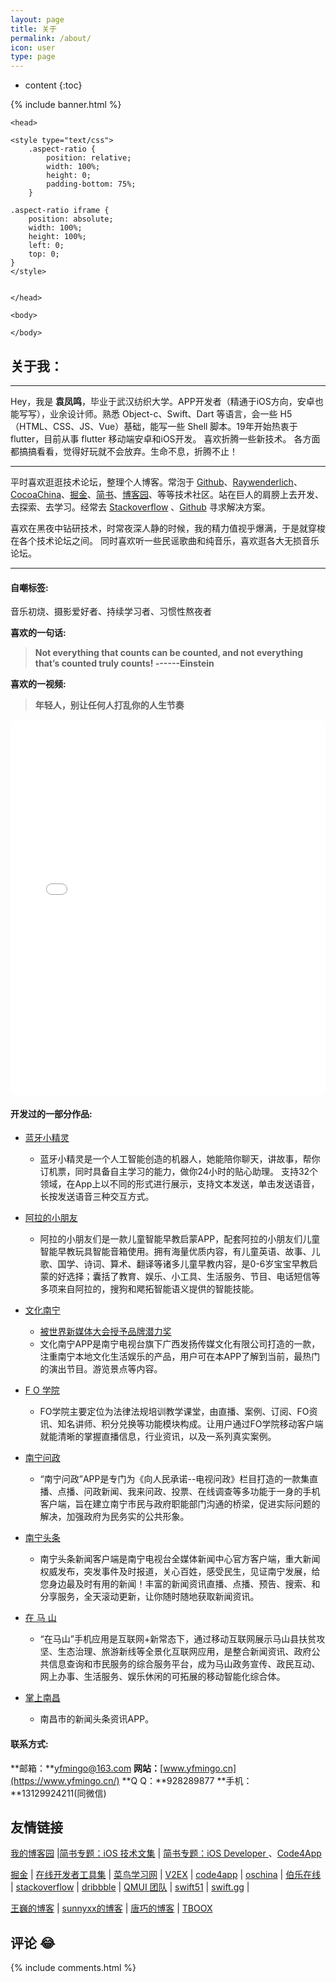 ```yaml
---
layout: page
title: 关于
permalink: /about/
icon: user
type: page
---
```


* content
{:toc}

{% include banner.html %}

<html>

    <head>

    <style type="text/css">
        .aspect-ratio {
            position: relative;
            width: 100%;
            height: 0;
            padding-bottom: 75%;
        }
    
    .aspect-ratio iframe {
        position: absolute;
        width: 100%;
        height: 100%;
        left: 0;
        top: 0;
    }
    </style>
    
        
    </head>
    
    <body>

    </body>
</html>



## 关于我：

----------

Hey，我是 **袁凤鸣**，毕业于武汉纺织大学。APP开发者（精通于iOS方向，安卓也能写写），业余设计师。熟悉 Object-c、Swift、Dart 等语言，会一些 H5（HTML、CSS、JS、Vue）基础，能写一些 Shell 脚本。19年开始热衷于 flutter，目前从事 flutter 移动端安卓和iOS开发。 
喜欢折腾一些新技术。 各方面都搞搞看看，觉得好玩就不会放弃。生命不息，折腾不止！

-------


平时喜欢逛逛技术论坛，整理个人博客。常泡于 [Github](https://github.com/search?l=Objective-C&o=desc&q=stars%3A%3E100&s=updated&type=Repositories&utf8=%E2%9C%93)、[Raywenderlich](https://www.raywenderlich.com/category/ios)、[CocoaChina](http://www.cocoachina.com/ios/index.html)、[掘金](https://juejin.im/welcome/ios)、[简书](https://www.jianshu.com/c/e84a7722d673)、[博客园](https://www.cnblogs.com/cate/ios/)、等等技术社区。站在巨人的肩膀上去开发、去探索、去学习。经常去 [Stackoverflow](https://stackoverflow.com/questions/tagged/ios) 、[Github](https://github.com/search?l=Objective-C&o=desc&q=stars%3A%3E100&s=updated&type=Repositories&utf8=%E2%9C%93) 寻求解决方案。

喜欢在黑夜中钻研技术，时常夜深人静的时候，我的精力值视乎爆满，于是就穿梭在各个技术论坛之间。
同时喜欢听一些民谣歌曲和纯音乐，喜欢逛各大无损音乐论坛。

-------

#### **自嘲标签:**
音乐初烧、摄影爱好者、持续学习者、习惯性熬夜者



**喜欢的一句话:**
> **Not everything that counts can be counted, and not everything that’s counted truly counts! ------Einstein**

**喜欢的一视频:**
> **年轻人，别让任何人打乱你的人生节奏** 
<div class="aspect-ratio" >
	<iframe src="//player.bilibili.com/player.html?aid=23418031&bvid=BV1Tp411Z7QP&cid=39041012&t=9&page=1&as_wide=1&high_quality=1&danmaku=0" allowfullscreen="allowfullscreen" scrolling="no" border="0" frameborder="no" framespacing="0" allowfullscreen="true" height="600" width="100%" sandbox="allow-top-navigation allow-same-origin allow-forms allow-scripts" style="border-radius: 10px;"> </iframe>
</div>

[//]: # (【年轻人，别让任何人打乱你的人生节奏（T君译）】 【精准空降到 00:09】 https://www.bilibili.com/video/BV1Tp411Z7QP/?share_source=copy_web&vd_source=2603c9368ecf5cfdd638e5e174d2d913&t=9)



#### **开发过的一部分作品:**
 
 - <a target="_blank" href="https://itunes.apple.com/cn/app/id1241200980?mt=8"> 蓝牙小精灵      </a>
	 - 蓝牙小精灵是一个人工智能创造的机器人，她能陪你聊天，讲故事，帮你订机票，同时具备自主学习的能力，做你24小时的贴心助理。 支持32个领域，在App上以不同的形式进行展示，支持文本发送，单击发送语音，长按发送语音三种交互方式。
 
 - <a target="_blank" href="https://itunes.apple.com/cn/app/id1442048976?mt=8"> 阿拉的小朋友      </a>
	 - 阿拉的小朋友们是一款儿童智能早教启蒙APP，配套阿拉的小朋友们儿童智能早教玩具智能音箱使用。拥有海量优质内容，有儿童英语、故事、儿歌、国学、诗词、算术、翻译等诸多儿童早教内容，是0-6岁宝宝早教启蒙的好选择；囊括了教育、娱乐、小工具、生活服务、节目、电话短信等多项来自阿拉的，搜狗和飔拓智能语义提供的智能技能。

 - <a target="_blank" href="https://itunes.apple.com/cn/app/id1321310096?mt=8"> 文化南宁       </a>
 		<!-- - 授奖新闻 http://www.nntv.cn/news/m/2018-5-4/1525405241514.shtml  -->
	 - <a target="_blank" href="https://yfmingo.oss-cn-beijing.aliyuncs.com/images/20190610000213.png"> 被世界新媒体大会授予品牌潜力奖 </a>
	 - 文化南宁APP是南宁电视台旗下广西发扬传媒文化有限公司打造的一款，注重南宁本地文化生活娱乐的产品，用户可在本APP了解到当前，最热门的演出节目。游览景点等内容。
 
 - <a target="_blank" href="https://itunes.apple.com/cn/app/id1179906438?mt=8"> F O 学院 </a>
	 - FO学院主要定位为法律法规培训教学课堂，由直播、案例、订阅、FO资讯、知名讲师、积分兑换等功能模块构成。让用户通过FO学院移动客户端就能清晰的掌握直播信息，行业资讯，以及一系列真实案例。
	 
 - <a target="_blank" href="https://itunes.apple.com/cn/app/id977886800?mt=8"> 南宁问政 		</a> 
	 - “南宁问政”APP是专门为《向人民承诺--电视问政》栏目打造的一款集直播、点播、问政新闻、我来问政、投票、在线调查等多功能于一身的手机客户端，旨在建立南宁市民与政府职能部门沟通的桥梁，促进实际问题的解决，加强政府为民务实的公共形象。
 
 - <a target="_blank" href="https://itunes.apple.com/cn/app/id863921247?mt=8"> 南宁头条 		</a> 
	 - 南宁头条新闻客户端是南宁电视台全媒体新闻中心官方客户端，重大新闻权威发布，突发事件及时报道，关心百姓，感受民生，见证南宁发展，给您身边最及时有用的新闻！丰富的新闻资讯直播、点播、预告、搜索、和分享服务，全天滚动更新，让你随时随地获取新闻资讯。
 
 - <a target="_blank" href="https://itunes.apple.com/cn/app/id1184797652?mt=8"> 在   马   山 		</a> 
	 - “在马山”手机应用是互联网+新常态下，通过移动互联网展示马山县扶贫攻坚、生态治理、旅游新线等全景化互联网应用，是整合新闻资讯、政府公共信息查询和市民服务的综合服务平台，成为马山政务宣传、政民互动、网上办事、生活服务、娱乐休闲的可拓展的移动智能化综合体。
 
 - <a target="_blank" href="https://itunes.apple.com/cn/app/id780406619?mt=8"> 掌上南昌 		</a> 
	 - 南昌市的新闻头条资讯APP。

    

        
#### **联系方式:**  
**邮箱：**yfmingo@163.com
**网站：**[www.yfmingo.cn](https://www.yfmingo.cn/)
**Q Q：**928289877
**手机：**13129924211(同微信) 



## 友情链接
 
[我的博客园](http://www.cnblogs.com/yfming/) \|[简书专题：iOS 技术文集](http://www.jianshu.com/c/8554d4ccb9b9) \| [简书专题：iOS Developer ](http://www.jianshu.com/c/e84a7722d673) 、[Code4App](http://www.code4app.com/forum-2-1-117-118.html)


[掘金](https://gold.xitu.io/timeline/ios) \| [在线开发者工具集](http://tool.lu/c/developer) \| [菜鸟学习网](http://www.runoob.com/) \| [V2EX](https://www.v2ex.com/) \| [code4app](http://code4app.qiniudn.com/) \| [oschina](http://www.oschina.net/ios/home) \| [伯乐在线](http://ios.jobbole.com/category/ios-dev/) \| [stackoverflow](http://stackoverflow.com/) \| [dribbble](https://dribbble.com/shots?list=teams) \| [QMUI 团队](https://github.com/QMUI) \| [swift51](http://www.swift51.com/) \| [swift.gg](http://swift.gg/) \| 


[王巍的博客](https://onevcat.com/#blog) \| [sunnyxx的博客](http://blog.sunnyxx.com/) \| [唐巧的博客](http://blog.devtang.com/) \| [TBOOX](http://www.tboox.org/cn/) 

 

## 评论 😂
{% include comments.html %}


